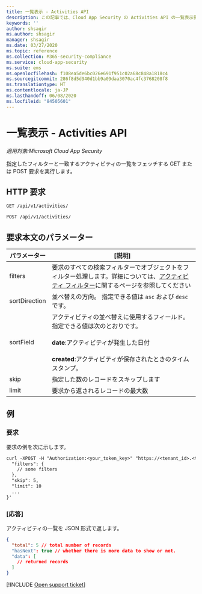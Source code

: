 ```yaml
---
title: 一覧表示 - Activities API
description: この記事では、Cloud App Security の Activities API の一覧表示要求について説明します。
keywords: ''
author: shsagir
ms.author: shsagir
manager: shsagir
ms.date: 03/27/2020
ms.topic: reference
ms.collection: M365-security-compliance
ms.service: cloud-app-security
ms.suite: ems
ms.openlocfilehash: f108ea5de6bc026e691f951c02a68c848a1818c4
ms.sourcegitcommit: 286f8d5d940d1bb9a09daa3070ac4fc3768208f8
ms.translationtype: HT
ms.contentlocale: ja-JP
ms.lasthandoff: 06/08/2020
ms.locfileid: "84505601"
---
```

# <a name="list---activities-api"></a>一覧表示 - Activities API

*適用対象:Microsoft Cloud App Security*

指定したフィルターと一致するアクティビティの一覧をフェッチする GET または POST 要求を実行します。

## <a name="http-request"></a>HTTP 要求

```rest
GET /api/v1/activities/
```

```rest
POST /api/v1/activities/
```

## <a name="request-body-parameters"></a>要求本文のパラメーター

| パラメーター | [説明] |
| --- | --- |
| filters | 要求のすべての検索フィルターでオブジェクトをフィルター処理します。詳細については、[アクティビティ フィルター](api-activities.md#filters)に関するページを参照してください |
| sortDirection | 並べ替えの方向。 指定できる値は `asc` および `desc` です。 |
| sortField | アクティビティの並べ替えに使用するフィールド。 指定できる値は次のとおりです。<br /><br />**date**:アクティビティが発生した日付<br /><br />**created**:アクティビティが保存されたときのタイムスタンプ。 |
| skip | 指定した数のレコードをスキップします |
| limit | 要求から返されるレコードの最大数 |

## <a name="example"></a>例

### <a name="request"></a>要求

要求の例を次に示します。

```rest
curl -XPOST -H "Authorization:<your_token_key>" "https://<tenant_id>.<tenant_region>.contoso.com/api/v1/activities/" -d '{
  "filters": {
    // some filters
  },
  "skip": 5,
  "limit": 10
  ...
}'
```

### <a name="response"></a>[応答]

アクティビティの一覧を JSON 形式で返します。

```json
{
  "total": 5 // total number of records
  "hasNext": true // whether there is more data to show or not.
  "data": [
    // returned records
  ]
}
```

[!INCLUDE [Open support ticket](includes/support.md)]
